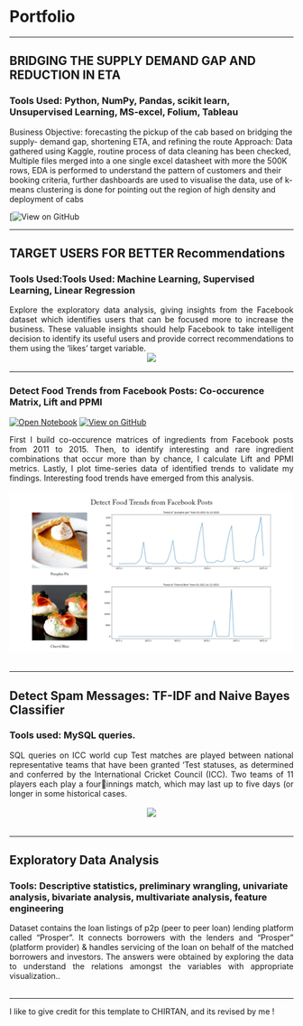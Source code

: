 # Portfolio
---
## BRIDGING THE SUPPLY DEMAND GAP AND REDUCTION IN ETA

### Tools Used: Python, NumPy, Pandas, scikit learn, Unsupervised Learning, MS-excel, Folium, Tableau
Business Objective: forecasting the pickup of the cab based on bridging the supply- demand gap, 
shortening ETA, and refining the route
Approach: Data gathered using Kaggle, routine process of data cleaning has been checked, Multiple files merged 
into a one single excel datasheet with more the 500K rows, EDA is performed to understand the pattern of 
customers and their booking criteria, further dashboards are used to visualise the data, use of k- means 
clustering is done for pointing out the region of high density and deployment of cabs

[![View on GitHub]()


---
## TARGET USERS FOR BETTER Recommendations
### Tools Used:Tools Used: Machine Learning, Supervised Learning, Linear Regression

<div style="text-align: justify">Explore the exploratory data analysis, giving insights from the Facebook dataset which identifies users that can 
be focused more to increase the business. These valuable insights should help Facebook to take intelligent 
decision to identify its useful users and provide correct recommendations to them using the ‘likes’ target 
variable.</div>

<center><img src="images/BERTs-classification.png"/></center>

---
### Detect Food Trends from Facebook Posts: Co-occurence Matrix, Lift and PPMI

[![Open Notebook](https://img.shields.io/badge/Jupyter-Open_Notebook-blue?logo=Jupyter)](projects/detect-food-trends-facebook.html)
[![View on GitHub](https://img.shields.io/badge/GitHub-View_on_GitHub-blue?logo=GitHub)](https://github.com/chriskhanhtran/facebook-detect-food-trends)

<div style="text-align: justify">First I build co-occurence matrices of ingredients from Facebook posts from 2011 to 2015. Then, to identify interesting and rare ingredient combinations that occur more than by chance, I calculate Lift and PPMI metrics. Lastly, I plot time-series data of identified trends to validate my findings. Interesting food trends have emerged from this analysis.</div>
<br>
<center><img src="images/fb-food-trends.png"></center>
<br>

---
## Detect Spam Messages: TF-IDF and Naive Bayes Classifier
### Tools used: MySQL queries.

<div style="text-align: justify">SQL queries on ICC world cup 
Test matches are played between national representative teams that have been granted ‘Test statuses, as 
determined and conferred by the International Cricket Council (ICC). Two teams of 11 players each play a fourinnings match, which may last up to five days (or longer in some historical cases.</div>
<br>
<center><img src="images/detect-sspam-nlp.png"/></center>
<br>

---
## Exploratory Data Analysis
### Tools: Descriptive statistics, preliminary wrangling, univariate analysis, bivariate analysis, multivariate analysis, feature engineering

<div style="text-align: justify">Dataset contains the loan listings of p2p (peer to peer loan) lending platform called “Prosper”. It connects 
borrowers with the lenders and “Prosper” (platform provider) & handles servicing of the loan on behalf of the 
matched borrowers and investors. The answers were obtained by exploring the data to understand the relations 
amongst the variables with appropriate visualization..</div>

<br>


---


I like to give credit for this template to CHIRTAN, and its revised by me !
